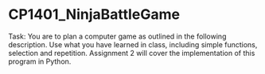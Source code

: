 # CP1401_NinjaBattleGame
Task: You are to plan a computer game as outlined in the following description. Use what you have learned in class, including simple functions, selection and repetition. Assignment 2 will cover the implementation of this program in Python.
